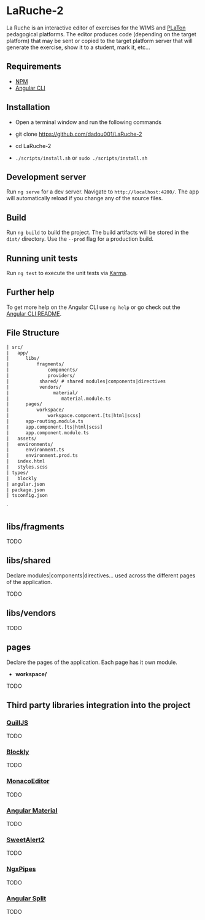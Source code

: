 # LaRuche-2

La Ruche is an interactive editor of exercises for the WIMS and [PLaTon](https://github.com/PremierLangage) pedagogical platforms. The editor produces code (depending on the target platform) that may be sent or copied to the target platform server that will generate the exercise, show it to a student, mark it, etc...

## Requirements

- [NPM](https://www.npmjs.com/get-npm)
- [Angular CLI](https://cli.angular.io)

## Installation

- Open a terminal window and run the following commands

- git clone <https://github.com/dadou001/LaRuche-2>
- cd LaRuche-2

- `./scripts/install.sh` or `sudo ./scripts/install.sh`

## Development server

Run `ng serve` for a dev server. Navigate to `http://localhost:4200/`. The app will automatically reload if you change any of the source files.

## Build

Run `ng build` to build the project. The build artifacts will be stored in the `dist/` directory. Use the `--prod` flag for a production build.

## Running unit tests

Run `ng test` to execute the unit tests via [Karma](https://karma-runner.github.io).

## Further help

To get more help on the Angular CLI use `ng help` or go check out the [Angular CLI README](https://github.com/angular/angular-cli/blob/master/README.md).

## File Structure

```txt
| src/
|   app/
|      libs/
|          fragments/
|              components/
|              providers/
|           shared/ # shared modules|components|directives
|           vendors/
|                material/
|                   material.module.ts
|      pages/
|          workspace/
|              workspace.component.[ts|html|scss]
|      app-routing.module.ts
|      app.component.[ts|html|scss]
|      app.component.module.ts
|   assets/
|   environments/
|      environment.ts
|      environment.prod.ts
|   index.html
|   styles.scss
| types/
|   blockly
| angular.json
| package.json
| tsconfig.json
```

`

## libs/fragments

TODO

## libs/shared

Declare modules|components|directives... used across the different pages of the application.

TODO

## libs/vendors

TODO

## pages

Declare the pages of the application. Each page has it own module.

- **workspace/**

 TODO

## Third party libraries integration into the project

### [QuillJS](https://www.npmjs.com/package/ngx-quill)

TODO

### [Blockly](https://www.npmjs.com/package/ngx-monaco-editor)

TODO

### [MonacoEditor](https://www.npmjs.com/package/ngx-monaco-editor)

TODO

### [Angular Material](https://material.angular.io/)

TODO

### [SweetAlert2](https://www.npmjs.com/package/ngx-sweetalert2)

TODO

### [NgxPipes](https://www.npmjs.com/package/ngx-pipes)

TODO

### [Angular Split](https://www.npmjs.com/package/angular-split)

TODO

